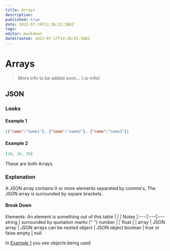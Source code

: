 ```yaml
---
title: Arrays
description: 
published: true
date: 2022-07-19T11:36:13.586Z
tags: 
editor: markdown
dateCreated: 2022-07-17T14:26:01.568Z
---
```


<h1 class="mdi mdi-code-array primary--text"> Arrays</h1>

> More info to be added soon...
{.is-info}

## JSON
### Looks
#### Example 1
```json
[{"name":"name1"}, {"name":"name2"}, {"name":"name3"}]
```
#### Example 2
```json
[10, 20, 30]
```
These are both <span class="mdi mdi-code-array primary--text"> Arrays</span>.

### Explanation
A JSON array contains 0 or more elements separated by comma's, The JSON array is surrounded by square brackets <span class="mdi mdi-code-array primary--text"></span>.

#### Break Down

Elements: An element is something out of this table
 |  |  | Notes
|:---:|:---|:---
string | surrounded by quotation marks (" ")
number | |
float | |
array | JSON array | JSON arrays can be nested
object | JSON object
boolean | true or false
empty | null

In [Example 1](/en/Sub-Actions/Code/Arrays#example-1) you see objects being used